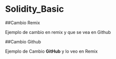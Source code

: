 # Solidity_Basic
##Cambio Remix

Ejemplo de cambio en remix y que se vea en Github

##Cambio Github

Ejemplo de Cambio **GitHub** y lo veo en Remix
